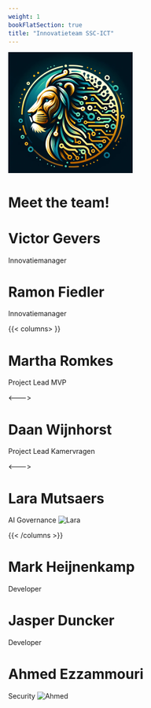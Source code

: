 ```yaml
---
weight: 1
bookFlatSection: true
title: "Innovatieteam SSC-ICT"
---
```


![logo](/LL-logo.png)
# Meet the team!


# Victor Gevers
Innovatiemanager 

# Ramon Fiedler
Innovatiemanager


{{< columns> }}
# Martha Romkes
Project Lead MVP

<--->

# Daan Wijnhorst 
Project Lead Kamervragen

<--->

# Lara Mutsaers
AI Governance
<img src="/MutsaersLara.jpg" alt="Lara" width="100">

{{< /columns >}}

# Mark Heijnenkamp
Developer

# Jasper Duncker
Developer

# Ahmed Ezzammouri
Security
<img src="/EzzamouriAhmed.jpg" alt="Ahmed" width="100">

